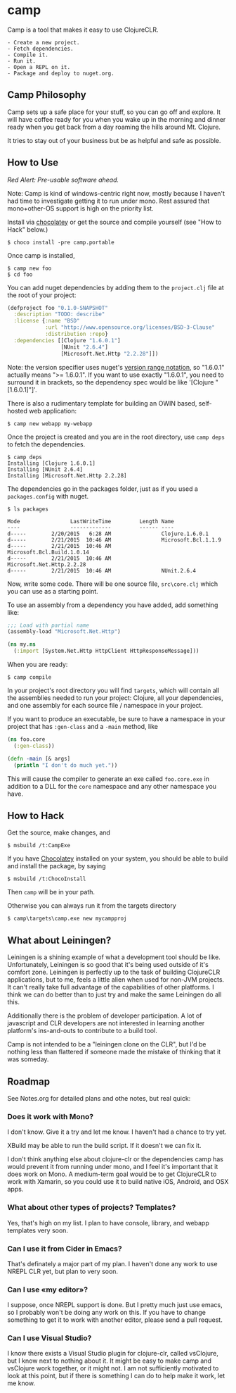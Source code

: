 # camp

Camp is a tool that makes it easy to use ClojureCLR.

	- Create a new project.
	- Fetch dependencies.
	- Compile it.
	- Run it.
	- Open a REPL on it.
	- Package and deploy to nuget.org.

## Camp Philosophy

Camp sets up a safe place for your stuff, so you can go off and
explore. It will have coffee ready for you when you wake up in the
morning and dinner ready when you get back from a day roaming the
hills around Mt. Clojure.

It tries to stay out of your business but be as helpful and safe as
possible.

## How to Use

*Red Alert: Pre-usable software ahead.*

Note: Camp is kind of windows-centric right now, mostly because I
haven't had time to investigate getting it to run under mono. Rest
assured that mono+other-OS support is high on the priority list.

Install via [chocolatey](https://chocolatey.org/) or get the source
and compile yourself (see "How to Hack" below.)

```shell
$ choco install -pre camp.portable
```

Once camp is installed,

```shell
$ camp new foo
$ cd foo
```

You can add nuget dependencies by adding them to the `project.clj`
file at the root of your project:

```clojure
(defproject foo "0.1.0-SNAPSHOT"
  :description "TODO: describe"
  :license {:name "BSD"
            :url "http://www.opensource.org/licenses/BSD-3-Clause"
            :distribution :repo}
  :dependencies [[Clojure "1.6.0.1"]
                 [NUnit "2.6.4"]
                 [Microsoft.Net.Http "2.2.28"]])
```

Note: the version specifier uses nuget's
[version range notation](http://docs.nuget.org/Create/Versioning), so
"1.6.0.1" actually means ">= 1.6.0.1". If you want to use exactly
"1.6.0.1", you need to surround it in brackets, so the dependency
spec would be like '[Clojure "[1.6.0.1]"]'.

There is also a rudimentary template for building an OWIN based, self-hosted web application:

```shell
$ camp new webapp my-webapp
```

Once the project is created and you are in the root directory, use `camp deps` to
fetch the dependencies.

```shell
$ camp deps
Installing [Clojure 1.6.0.1]
Installing [NUnit 2.6.4]
Installing [Microsoft.Net.Http 2.2.28]
```

The dependencies go in the packages folder, just as if you used a
`packages.config` with nuget.

```shell
$ ls packages

Mode                LastWriteTime         Length Name
----                -------------         ------ ----
d-----        2/20/2015   6:28 AM                Clojure.1.6.0.1
d-----        2/21/2015  10:46 AM                Microsoft.Bcl.1.1.9
d-----        2/21/2015  10:46 AM                Microsoft.Bcl.Build.1.0.14
d-----        2/21/2015  10:46 AM                Microsoft.Net.Http.2.2.28
d-----        2/21/2015  10:46 AM                NUnit.2.6.4
```

Now, write some code. There will be one source file, `src\core.clj`
which you can use as a starting point.

To use an assembly from a dependency you have added, add something
like:

```clojure
;;; Load with partial name
(assembly-load "Microsoft.Net.Http")

(ns my.ns
  (:import [System.Net.Http HttpClient HttpResponseMessage]))
```

When you are ready:

```shell
$ camp compile
```

In your project's root directory you will find `targets`, which will
contain all the assemblies needed to run your project: Clojure, all
your dependencies, and one assembly for each source file / namespace
in your project.

If you want to produce an executable, be sure to have a namespace in
your project that has `:gen-class` and a `-main` method, like

```clojure
(ns foo.core
  (:gen-class))

(defn -main [& args]
  (println "I don't do much yet."))
```

This will cause the compiler to generate an exe called `foo.core.exe`
in addition to a DLL for the `core` namespace and any other namespace
you have.

## How to Hack

Get the source, make changes, and

```shell
$ msbuild /t:CampExe
```

If you have [Chocolatey](https://chocolatey.org/) installed on your
system, you should be able to build and install the package, by saying

```shell
$ msbuild /t:ChocoInstall
```

Then `camp` will be in your path.

Otherwise you can always run it from the targets directory

```shell
$ camp\targets\camp.exe new mycampproj
```

## What about Leiningen?

Leiningen is a shining example of what a development tool should be
like. Unfortunately, Leiningen is so good that it's being used outside
of it's comfort zone. Leiningen is perfectly up to the task of
building ClojureCLR applications, but to me, feels a little alien when
used for non-JVM projects. It can't really take full advantage of the
capabilities of other platforms. I think we can do better than to just
try and make the same Leiningen do all this.

Additionally there is the problem of developer participation. A lot of
javascript and CLR developers are not interested in learning another
platform's ins-and-outs to contribute to a build tool.

Camp is not intended to be a "leiningen clone on the CLR", but I'd be
nothing less than flattered if someone made the mistake of thinking
that it was someday.

## Roadmap

See Notes.org for detailed plans and othe notes, but real quick:

### Does it work with Mono?

I don't know. Give it a try and let me know. I haven't had a chance to
try yet.

XBuild may be able to run the build script. If it doesn't we can fix
it.

I don't think anything else about clojure-clr or the dependencies camp
has would prevent it from running under mono, and I feel it's
important that it does work on Mono. A medium-term goal would be to
get ClojureCLR to work with Xamarin, so you could use it to build
native iOS, Android, and OSX apps.

### What about other types of projects? Templates?

Yes, that's high on my list. I plan to have console, library, and
webapp templates very soon.

### Can I use it from Cider in Emacs?

That's definately a major part of my plan. I haven't done any work to
use NREPL CLR yet, but plan to very soon.

### Can I use «my editor»?

I suppose, once NREPL support is done. But I pretty much just use
emacs, so I probably won't be doing any work on this. If you have to
change something to get it to work with another editor, please send a
pull request.

### Can I use Visual Studio?

I know there exists a Visual Studio plugin for clojure-clr, called
vsClojure, but I know next to nothing about it. It might be easy to
make camp and vsClojure work together, or it might not. I am not
sufficiently motivated to look at this point, but if there is
something I can do to help make it work, let me know.
